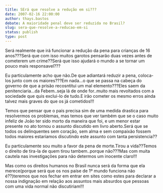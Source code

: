 ```yaml
---
title: SErá que resolve a redução em si???
date: 2007-02-16 22:00:00
author: thays.bastos
debate: A maioridade penal deve ser reduzida no Brasil?
slug: sera-que-resolve-a-reducao-em-si
status: publish 
type: post
---
```


Será realmente que irá funcionar a redução da pena para crianças de 16 anos???Será que com isso muitos garotos pensarão duas vezes antes de cometerem um crime??Será que isso ajudará o mundo a se tornar um pouco mais responsavel???  

Eu particulamente acho que não.De que adiantará reduzir a pena, coloca-los junto com os maiores???Em nada...o que se passa na cabeça do governo de que a prisão recosntitui um mal elemento???Eles saem da penitenciaria...da Febem..seja lá de onde for..muito mais revoltados com a sociedade que quis exclui-lo de tudo.E irão cometer os mesmo erros ainda talvez mais graves do que os já cometidos!!!  

Temos que pensar que o país precisa sim de uma medida drastica para resolvermos os problemas, mas temos que ver também que se o caso muito infeliz de João ter sido morto da maneira que foi, e um menor estar presente no ato tornou o assunto discutido em livro aberto.Será que se todos os delinquentes sem coração, sem alma e sem compaixão fossem todos maiores estariamos discutindo este assunto com tanta persistencia??  

Eu particulamente sou muito a favor da pena de morte.Tirou a vida??Temos o direito de tira-la de quem tirou tambem..porque não???Mas com muita cautela nas investigações para não determos um inocente claro!!!  

Mas como os direitos humanos no Brasil nunca será da forma que ela merece(porque será que os nos paíse de 1º mundo funciona não é??)teremos que nos fechar em entrar em sites como estes para declarar a nossa indignação em relação aos assuntos mais absurdos que pessoas com uma vida normal não discutiriam!!!

